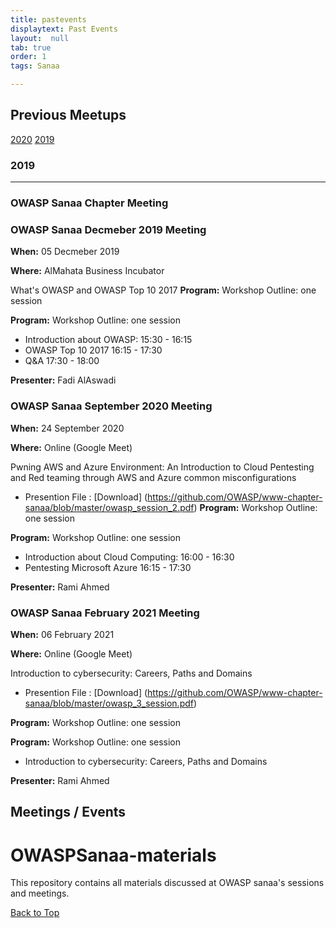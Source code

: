 ```yaml
---
title: pastevents
displaytext: Past Events
layout:  null
tab: true
order: 1
tags: Sanaa

---
```


## Previous Meetups ##

[2020](#2020)   [2019](#2019)

### 2019 ###
---

### OWASP Sanaa Chapter Meeting ###

### OWASP Sanaa Decmeber 2019 Meeting ###

**When:** 05 Decmeber 2019

**Where:** AlMahata Business Incubator

What's OWASP and OWASP Top 10 2017
**Program:**
Workshop Outline: one session

**Program:**
Workshop Outline: one session

- Introduction about OWASP:              15:30 - 16:15
- OWASP Top 10 2017   16:15 - 17:30
- Q&A 17:30 - 18:00

**Presenter:**
Fadi AlAswadi

### OWASP Sanaa September 2020 Meeting ###

**When:** 24 September 2020

**Where:** Online (Google Meet)

Pwning AWS and Azure Environment: An Introduction to Cloud Pentesting and Red teaming  through AWS and Azure common  misconfigurations

- Presention File : [Download] (https://github.com/OWASP/www-chapter-sanaa/blob/master/owasp_session_2.pdf)
**Program:**
Workshop Outline: one session

**Program:**
Workshop Outline: one session

- Introduction about Cloud Computing:              16:00 - 16:30
- Pentesting Microsoft Azure   16:15 - 17:30

**Presenter:**
Rami Ahmed

### OWASP Sanaa February 2021 Meeting ###

**When:** 06 February 2021

**Where:** Online (Google Meet)

Introduction to cybersecurity: Careers, Paths and Domains

- Presention File : [Download] (https://github.com/OWASP/www-chapter-sanaa/blob/master/owasp_3_session.pdf)

**Program:**
Workshop Outline: one session

**Program:**
Workshop Outline: one session

- Introduction to cybersecurity: Careers, Paths and Domains

**Presenter:**
Rami Ahmed

## Meetings / Events

# OWASPSanaa-materials
This repository contains all materials discussed at OWASP sanaa's sessions and meetings. 




[Back to Top](#past-events)
